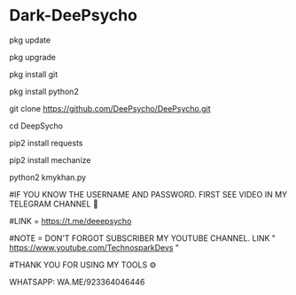 # Dark-DeePsycho
pkg update 

pkg upgrade

pkg install git

pkg install python2 

git clone https://github.com/DeePsycho/DeePsycho.git

cd DeepSycho

pip2 install requests 

pip2 install mechanize 

python2 kmykhan.py

#IF YOU KNOW THE USERNAME AND PASSWORD. FIRST SEE VIDEO IN MY TELEGRAM CHANNEL 🌸

#LINK = https://t.me/deeepsycho

#NOTE = DON'T FORGOT SUBSCRIBER MY YOUTUBE CHANNEL.
LINK " https://www.youtube.com/TechnosparkDevs "

#THANK YOU FOR USING MY TOOLS ⚙ 

WHATSAPP: WA.ME/923364046446

